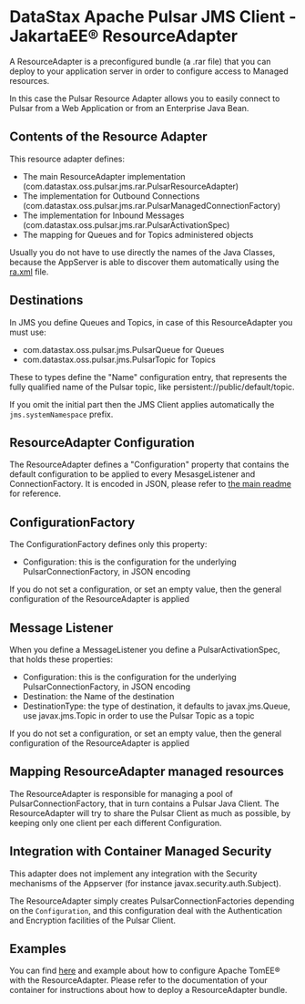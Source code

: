 # DataStax Apache Pulsar JMS Client - JakartaEE® ResourceAdapter

A ResourceAdapter is a preconfigured bundle (a .rar file) that you can deploy to your application server in order
to configure access to Managed resources.

In this case the Pulsar Resource Adapter allows you to easily connect to Pulsar from a Web Application or from an Enterprise Java Bean. 

## Contents of the Resource Adapter

This resource adapter defines:
- The main ResourceAdapter implementation (com.datastax.oss.pulsar.jms.rar.PulsarResourceAdapter)
- The implementation for Outbound Connections (com.datastax.oss.pulsar.jms.rar.PulsarManagedConnectionFactory)
- The implementation for Inbound Messages (com.datastax.oss.pulsar.jms.rar.PulsarActivationSpec) 
- The mapping for Queues and for Topics administered objects

Usually you do not have to use directly the names of the Java Classes, because the AppServer is able to discover
them automatically using the [ra.xml](src/main/rar/META-INF/ra.xml) file.

## Destinations

In JMS you define Queues and Topics, in case of this ResourceAdapter you must use:
- com.datastax.oss.pulsar.jms.PulsarQueue for Queues
- com.datastax.oss.pulsar.jms.PulsarTopic for Topics

These to types define the "Name" configuration entry, that represents the fully qualified name of the Pulsar topic, like
persistent://public/default/topic.

If you omit the initial part then the JMS Client applies automatically the `jms.systemNamespace` prefix.

## ResourceAdapter Configuration

The ResourceAdapter defines a "Configuration" property that contains the default configuration to be applied to every MesasgeListener and
ConnectionFactory.
It is encoded in JSON, please refer to [the main readme](../README.md) for reference.

## ConfigurationFactory

The ConfigurationFactory defines only this property:
- Configuration: this is the configuration for the underlying PulsarConnectionFactory, in JSON encoding

If you do not set a configuration, or set an empty value, then the general configuration of the ResourceAdapter is applied

## Message Listener

When you define a MessageListener you define a PulsarActivationSpec, that holds these properties:
- Configuration: this is the configuration for the underlying PulsarConnectionFactory, in JSON encoding
- Destination: the Name of the destination
- DestinationType: the type of destination, it defaults to javax.jms.Queue, use javax.jms.Topic in order to use the Pulsar Topic as a topic

If you do not set a configuration, or set an empty value, then the general configuration of the ResourceAdapter is applied

## Mapping ResourceAdapter managed resources

The ResourceAdapter is responsible for managing a pool of PulsarConnectionFactory, that in turn contains a Pulsar Java Client.
The ResourceAdapter will try to share the Pulsar Client as much as possible, by keeping only one client per each different Configuration.

## Integration with Container Managed Security

This adapter does not implement any integration with the Security mechanisms of the Appserver (for instance javax.security.auth.Subject).

The ResourceAdapter simply creates PulsarConnectionFactories depending on the `Configuration`, and this configuration 
deal with the Authentication and Encryption facilities of the Pulsar Client. 

## Examples

You can find [here](../resource-adapter-tests) and example about how to configure Apache TomEE® with the ResourceAdapter.
Please refer to the documentation of your container for instructions about how to deploy a ResourceAdapter bundle.

